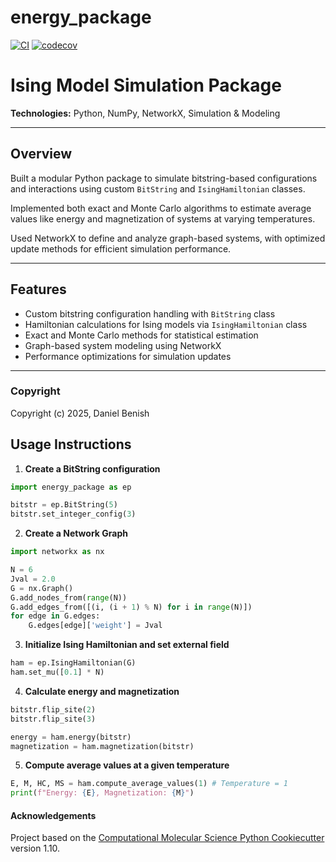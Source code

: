 energy_package
==============================
[//]: # (Badges)
[![CI](https://github.com/dannyb33/EnergyPackage/actions/workflows/CI.yaml/badge.svg)](https://github.com/dannyb33/EnergyPackage/actions/workflows/CI.yaml)
[![codecov](https://codecov.io/gh/dannyb33/EnergyPackage/graph/badge.svg?token=4M1TFSOPJE)](https://codecov.io/gh/dannyb33/EnergyPackage)


# Ising Model Simulation Package

**Technologies:** Python, NumPy, NetworkX, Simulation & Modeling

---

## Overview

Built a modular Python package to simulate bitstring-based configurations and interactions using custom `BitString` and `IsingHamiltonian` classes.

Implemented both exact and Monte Carlo algorithms to estimate average values like energy and magnetization of systems at varying temperatures.

Used NetworkX to define and analyze graph-based systems, with optimized update methods for efficient simulation performance.

---

## Features

- Custom bitstring configuration handling with `BitString` class
- Hamiltonian calculations for Ising models via `IsingHamiltonian` class
- Exact and Monte Carlo methods for statistical estimation
- Graph-based system modeling using NetworkX
- Performance optimizations for simulation updates

---

### Copyright

Copyright (c) 2025, Daniel Benish

## Usage Instructions

1. **Create a BitString configuration**

```python
import energy_package as ep

bitstr = ep.BitString(5)
bitstr.set_integer_config(3)

```

2. **Create a Network Graph**

```python
import networkx as nx

N = 6
Jval = 2.0
G = nx.Graph()
G.add_nodes_from(range(N))
G.add_edges_from([(i, (i + 1) % N) for i in range(N)])
for edge in G.edges:
    G.edges[edge]['weight'] = Jval

```

3. **Initialize Ising Hamiltonian and set external field**

```python
ham = ep.IsingHamiltonian(G)
ham.set_mu([0.1] * N)

```

4. **Calculate energy and magnetization**

```python
bitstr.flip_site(2)
bitstr.flip_site(3)

energy = ham.energy(bitstr)
magnetization = ham.magnetization(bitstr)

```

5. **Compute average values at a given temperature**

```python
E, M, HC, MS = ham.compute_average_values(1) # Temperature = 1
print(f"Energy: {E}, Magnetization: {M}")

```

#### Acknowledgements
 
Project based on the 
[Computational Molecular Science Python Cookiecutter](https://github.com/molssi/cookiecutter-cms) version 1.10.

